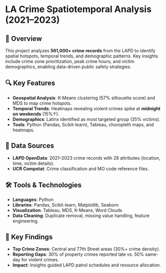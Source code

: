 # LA Crime Spatiotemporal Analysis (2021–2023)

## 📌 Overview  
This project analyzes **561,000+ crime records** from the LAPD to identify spatial hotspots, temporal trends, and demographic patterns. Key insights include crime zone prioritization, peak crime hours, and victim demographics, enabling data-driven public safety strategies.

## 🔍 Key Features  
- **Geospatial Analysis**: K-Means clustering (57% silhouette score) and MDS to map crime hotspots.  
- **Temporal Trends**: Heatmaps revealing violent crimes spike at **midnight on weekends** (15%↑).  
- **Demographics**: Latinx identified as most targeted group (35% victims).  
- **Tools**: Python (Pandas, Scikit-learn), Tableau, choropleth maps, and heatmaps.  

## 📂 Data Sources  
- **LAPD OpenData**: 2021–2023 crime records with 28 attributes (location, time, victim details).  
- **UCR Compstat**: Crime classification and MO code reference files.  

## 🛠️ Tools & Technologies  
- **Languages**: Python  
- **Libraries**: Pandas, Scikit-learn, Matplotlib, Seaborn  
- **Visualization**: Tableau, MDS, K-Means, Word Clouds  
- **Data Cleaning**: Duplicate removal, missing value handling, feature engineering.  

## 🔑 Key Findings  
- **Top Crime Zones**: Central and 77th Street areas (30%+ crime density).  
- **Reporting Gaps**: 30% of property crimes reported late vs. 50% same-day for violent crimes.  
- **Impact**: Insights guided LAPD patrol schedules and resource allocation.  

